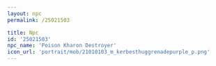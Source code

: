 ```yaml
---
layout: npc
permalink: /25021503

title: Npc
id: '25021503'
npc_name: 'Poison Kharon Destroyer'
icon_url: 'portrait/mob/21010103_m_kerbesthuggrenadepurple_p.png'
---
```

